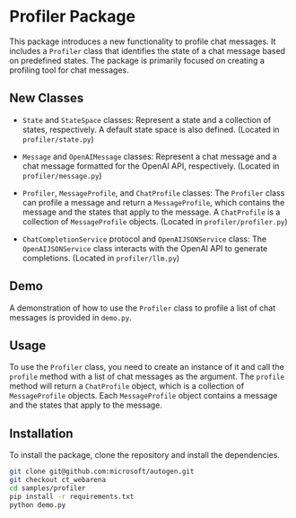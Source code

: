 # Profiler Package

This package introduces a new functionality to profile chat messages. It includes a `Profiler` class that identifies the state of a chat message based on predefined states. The package is primarily focused on creating a profiling tool for chat messages.

## New Classes

- `State` and `StateSpace` classes: Represent a state and a collection of states, respectively. A default state space is also defined. (Located in `profiler/state.py`)

- `Message` and `OpenAIMessage` classes: Represent a chat message and a chat message formatted for the OpenAI API, respectively. (Located in `profiler/message.py`)

- `Profiler`, `MessageProfile`, and `ChatProfile` classes: The `Profiler` class can profile a message and return a `MessageProfile`, which contains the message and the states that apply to the message. A `ChatProfile` is a collection of `MessageProfile` objects. (Located in `profiler/profiler.py`)

- `ChatCompletionService` protocol and `OpenAIJSONService` class: The `OpenAIJSONService` class interacts with the OpenAI API to generate completions. (Located in `profiler/llm.py`)

## Demo

A demonstration of how to use the `Profiler` class to profile a list of chat messages is provided in `demo.py`.

## Usage

To use the `Profiler` class, you need to create an instance of it and call the `profile` method with a list of chat messages as the argument. The `profile` method will return a `ChatProfile` object, which is a collection of `MessageProfile` objects. Each `MessageProfile` object contains a message and the states that apply to the message.

## Installation

To install the package, clone the repository and install the dependencies.

```bash
git clone git@github.com:microsoft/autogen.git
git checkout ct_webarena
cd samples/profiler
pip install -r requirements.txt
python demo.py
```
